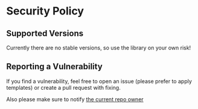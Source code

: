 # Security Policy

## Supported Versions

Currently there are no stable versions, so use the library on your own risk!

## Reporting a Vulnerability

If you find a vulnerability, feel free to open an issue (please prefer to apply templates) or create a pull request with fixing.

Also please make sure to notify [the current repo owner](https://github.com/zkud)
